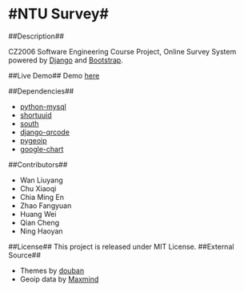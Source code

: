 #NTU Survey#
=========
##Description##

CZ2006 Software Engineering Course Project, Online Survey System powered by [Django](https://www.djangoproject.com/) and [Bootstrap](http://twitter.github.com/bootstrap/).

##Live Demo##
Demo [here](http://ntusurvey.sfdye.com)

##Dependencies##
* [python-mysql](http://sourceforge.net/projects/mysql-python/)
* [shortuuid](https://github.com/stochastic-technologies/shortuuid)
* [south](https://github.com/lambdafu/django-south)
* [django-qrcode](https://github.com/zocolab/django-qrcode)
* [pygeoip](https://github.com/appliedsec/pygeoip)
* [google-chart](https://developers.google.com/chart/)

##Contributors##
* Wan Liuyang
* Chu Xiaoqi
* Chia Ming En
* Zhao Fangyuan
* Huang Wei
* Qian Cheng
* Ning Haoyan

##License##
This project is released under MIT License.
##External Source##

* Themes by [douban](https://www.djangoproject.com/)
* Geoip data by [Maxmind](http://www.maxmind.com/en/geolocation_landing)


